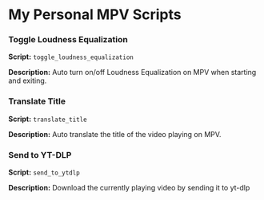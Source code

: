 # My Personal MPV Scripts

### Toggle Loudness Equalization
**Script:** `toggle_loudness_equalization`

**Description:** Auto turn on/off Loudness Equalization on MPV when starting and exiting.

### Translate Title
**Script:** `translate_title`

**Description:** Auto translate the title of the video playing on MPV.

### Send to YT-DLP
**Script:** `send_to_ytdlp`

**Description:** Download the currently playing video by sending it to yt-dlp
